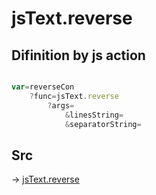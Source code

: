 # jsText.reverse

## Difinition by js action

```js.js

var=reverseCon
	?func=jsText.reverse
		?args=
			&linesString=
			&separatorString=
```

## Src

-> [jsText.reverse](https://github.com/puutaro/CommandClick/blob/master/app/src/main/java/com/puutaro/commandclick/fragment_lib/terminal_fragment/js_interface/text/JsText.kt#L37)


